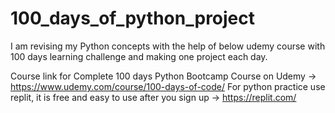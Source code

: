 # 100_days_of_python_project

I am revising my Python concepts with the help of below udemy course with 100 days learning challenge and making one project each day.

Course link for Complete 100 days Python Bootcamp Course on Udemy -> https://www.udemy.com/course/100-days-of-code/
For python practice use replit, it is free and easy to use after you sign up -> https://replit.com/
